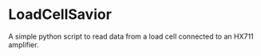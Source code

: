 # LoadCellSavior

A simple python script to read data from a load cell connected to an HX711 amplifier.
